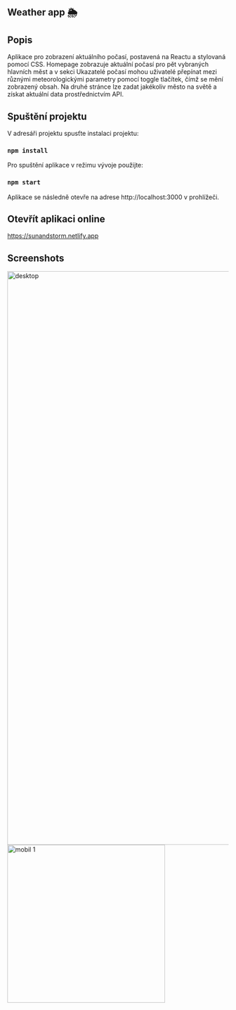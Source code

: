 ## Weather app 🌦️
## Popis
Aplikace pro zobrazení aktuálního počasí, postavená na Reactu a stylovaná pomocí CSS. Homepage zobrazuje aktuální počasí pro pět vybraných hlavních měst a v sekci Ukazatelé počasí mohou uživatelé přepínat mezi různými meteorologickými parametry pomocí toggle tlačítek, čímž se mění zobrazený obsah. Na druhé stránce lze zadat jakékoliv město na světě a získat aktuální data prostřednictvím API. 
## Spuštění projektu
V adresáři projektu spusťte instalaci projektu:
### `npm install`
Pro spuštění aplikace v režimu vývoje použijte:
### `npm start`
Aplikace se následně otevře na adrese http://localhost:3000 v prohlížeči.
## Otevřít aplikaci online
https://sunandstorm.netlify.app
## Screenshots
<img width="1304" alt="desktop" src="https://github.com/SedlakovaLucie/Responsive-website/assets/134392445/4551d516-a649-4ec0-a6eb-5302eb0ab3cd">
<img width="359" alt="mobil 1" src="https://github.com/SedlakovaLucie/Responsive-website/assets/134392445/4aa7dc29-1de1-4b69-92ef-4208f3e4d2ae">


